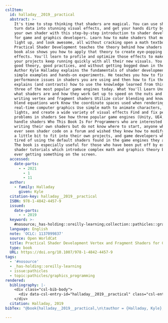 ```yaml
---
cslItem:
  id: halladay__2019__practical
  abstract: >-
    It's time to stop thinking that shaders are magical. You can use shaders to
    turn data into stunning visual effects, and get your hands dirty by building
    your own shader with this step-by-step introduction to shader development
    for game and graphics developers. Learn how to make shaders that move, tint,
    light up, and look awesome, all without cracking open a math textbook.
    Practical Shader Development teaches the theory behind how shaders work. The
    book also shows you how to apply that theory to create eye-popping visual
    effects. You'll learn to profile and optimize those effects to make sure
    your projects keep running quickly with all their new visuals. You'll learn
    good theory, good practices, and without getting bogged down in the math.
    Author Kyle Halladay explains the fundamentals of shader development through
    simple examples and hands-on experiments. He teaches you how to find
    performance issues in shaders you are using and then how to fix them. Kyle
    explains (and contrasts) how to use the knowledge learned from this book in
    three of the most popular game engines today. What You'll Learn Understand
    what shaders are and how they work Get up to speed on the nuts and bolts of
    writing vertex and fragment shaders Utilize color blending and know how
    blend equations work Know the coordinate spaces used when rendering
    real-time computer graphics Use simple math to animate characters, simulate
    lights, and create a wide variety of visual effects Find and fix performance
    problems in shaders See how three popular game engines (Unity, UE4, Godot)
    handle shaders Who This Book Is For Programmers who are interested in
    writing their own shaders but do not know where to start, anyone who has
    ever seen shader code on a forum and wished they knew how to modify it just
    a little bit to fit into their own projects, and game developers who are
    tired of using the default shaders found in the game engines they are using.
    The book is especially useful for those who have been put off by existing
    shader tutorials which introduce complex math and graphics theory before
    ever getting something on the screen.
  accessed:
    date-parts:
      - - 2021
        - 1
        - 11
  author:
    - family: Halladay
      given: Kyle
  citation-key: halladay__2019__practical
  ISBN: 978-1-4842-4457-9
  issued:
    date-parts:
      - - 2019
  keyword: >-
    #nosource;_has-holding::oreilly-learning;collection::pathicles::graphics_programming
  language: English
  note: 'OCLC: 1137099837'
  source: Open WorldCat
  title: Practical Shader Development Vertex and Fragment Shaders for Game Developers
  type: book
  URL: https://doi.org/10.1007/978-1-4842-4457-9
tags:
  - '#nosource'
  - _has-holding::oreilly-learning
  - issue:pathicles
  - topic:pathicles/graphics_programming
rendered:
  bibliography: |-
    <div class="csl-bib-body">
      <div data-csl-entry-id="halladay__2019__practical" class="csl-entry">Halladay, K. 2019 <i>Practical Shader Development Vertex and Fragment Shaders for Game Developers</i>. Available at: https://doi.org/10.1007/978-1-4842-4457-9 (Accessed: January 11, 2021).</div>
    </div>
  citation: Halladay, 2019
bibTex: "@book{halladay__2019__practical,\n\tauthor = {Halladay, Kyle},\n\tyear = {2019},\n\tnote = {OCLC: 1137099837},\n\ttitle = {Practical {Shader} {Development} {Vertex} and {Fragment} {Shaders} for {Game} {Developers}},\n\thowpublished = {https://doi.org/10.1007/978-1-4842-4457-9},\n}\n\n"

---
```

